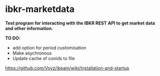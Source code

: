 # ibkr-marketdata
**Test program for interacting with the IBKR REST API to get market data and other information.**

**TO DO:**
- add option for period customisation
- Make asychronous
- Update cache of conids to file

https://github.com/Voyz/ibeam/wiki/Installation-and-startup
